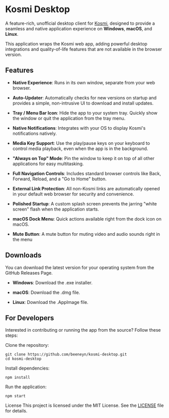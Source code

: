 # Kosmi Desktop

A feature-rich, unofficial desktop client for [Kosmi](https://kosmi.io), designed to provide a seamless and native application experience on **Windows**, **macOS**, and **Linux**.

This application wraps the Kosmi web app, adding powerful desktop integrations and quality-of-life features that are not available in the browser version.

## Features

 - **Native Experience**: Runs in its own window, separate from your web
   browser.
- **Auto-Updater**: Automatically checks for new versions on startup and
   provides a simple, non-intrusive UI to download and install updates.
   
-   **Tray / Menu Bar Icon**: Hide the app to your system tray. Quickly show
   the window or quit the application from the tray menu.
   
-   **Native Notifications**: Integrates with your OS to display Kosmi's
   notifications natively.
   
-   **Media Key Support**: Use the play/pause keys on your keyboard to
   control media playback, even when the app is in the background.
   
-   **"Always on Top" Mode**: Pin the window to keep it on top of all other
   applications for easy multitasking.
   
-   **Full Navigation Controls**: Includes standard browser controls like
   Back, Forward, Reload, and a "Go to Home" button.
   
-   **External Link Protection**: All non-Kosmi links are automatically
   opened in your default web browser for security and convenience.
   
-   **Polished Startup**: A custom splash screen prevents the jarring "white
   screen" flash when the application starts.
   
-   **macOS Dock Menu**: Quick actions available right from the dock icon on
   macOS.
- **Mute Button**: A mute button for muting video and audio sounds right in the menu

## Downloads

You can download the latest version for your operating system from the GitHub Releases Page.

- **Windows**: Download the .exe installer.

- **macOS**: Download the .dmg file.

- **Linux**: Download the .AppImage file.

## For Developers

Interested in contributing or running the app from the source? Follow these steps:

Clone the repository:

    git clone https://github.com/beeneyn/kosmi-desktop.git
    cd kosmi-desktop

Install dependencies:

    npm install

Run the application:

    npm start

License
This project is licensed under the MIT License. See the [LICENSE](https://github.com/beeneyn/kosmi-desktop/blob/main/LICENSE) file for details.
